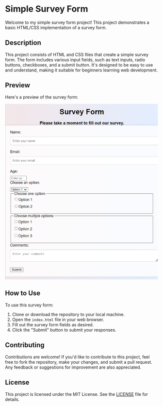 # Simple Survey Form

Welcome to my simple survey form project! This project demonstrates a basic HTML/CSS implementation of a survey form.

## Description

This project consists of HTML and CSS files that create a simple survey form. The form includes various input fields, such as text inputs, radio buttons, checkboxes, and a submit button. It's designed to be easy to use and understand, making it suitable for beginners learning web development.

## Preview

Here's a preview of the survey form:

![Survey Form Preview](https://github.com/azvma/html-css-project/blob/main/images/survey-form-preview.png)

## How to Use

To use this survey form:

1. Clone or download the repository to your local machine.
2. Open the `index.html` file in your web browser.
3. Fill out the survey form fields as desired.
4. Click the "Submit" button to submit your responses.

## Contributing

Contributions are welcome! If you'd like to contribute to this project, feel free to fork the repository, make your changes, and submit a pull request. Any feedback or suggestions for improvement are also appreciated.

## License

This project is licensed under the MIT License. See the [LICENSE](LICENSE) file for details.
